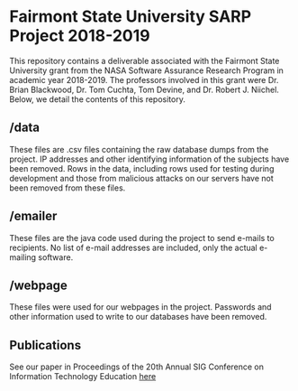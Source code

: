 # Fairmont State University SARP Project 2018-2019
This repository contains a deliverable associated with the Fairmont State University grant from the NASA Software Assurance Research Program in academic year 2018-2019. The professors involved in this grant were Dr. Brian Blackwood, Dr. Tom Cuchta, Tom Devine, and Dr. Robert J. Niichel. Below, we detail the contents of this repository.

## /data
These files are .csv files containing the raw database dumps from the project. IP addresses and other identifying information of the subjects have been removed. Rows in the data, including rows used for testing during development and those from malicious attacks on our servers have not been removed from these files.

## /emailer
These files are the java code used during the project to send e-mails to recipients. No list of e-mail addresses are included, only the actual e-mailing software.

## /webpage
These files were used for our webpages in the project. Passwords and other information used to write to our databases have been removed.

## Publications
See our paper in Proceedings of the 20th Annual SIG Conference on Information Technology Education [here](https://dl.acm.org/citation.cfm?id=3351407)
